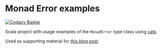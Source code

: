 # Monad Error examples

[![Codacy Badge](https://api.codacy.com/project/badge/Grade/bab0bd52e6ac4be1beba3fbcb89cdc28)](https://www.codacy.com/app/dreigada/monad-error-blog-post?utm_source=github.com&amp;utm_medium=referral&amp;utm_content=DReigada/monad-error-blog-post&amp;utm_campaign=Badge_Grade)

Scala project with usage examples of the `MonadError` type class using [cats](https://typelevel.org/cats/).

Used as supporting material for [this blog post](https://www.codacy.com/blog/monad-error-for-the-rest-of-us/).
